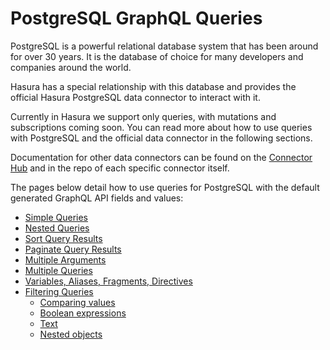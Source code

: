 # PostgreSQL GraphQL Queries

PostgreSQL is a powerful relational database system that has been around for over 30 years. It is the database of choice
for many developers and companies around the world.

Hasura has a special relationship with this database and provides the official Hasura PostgreSQL data connector to
interact with it.

Currently in Hasura we support only queries, with mutations and subscriptions coming soon. You can read more about how
to use queries with PostgreSQL and the official data connector in the following sections.

Documentation for other data connectors can be found on the [Connector Hub](https://hasura.io/connector) and in the
repo of each specific connector itself.

The pages below detail how to use queries for PostgreSQL with the default generated GraphQL API fields and values:

- [Simple Queries](./simple-queries.md)
- [Nested Queries](./nested-queries.md)
- [Sort Query Results](./sorting.md)
- [Paginate Query Results](./pagination.md)
- [Multiple Arguments](./multiple-arguments.md)
- [Multiple Queries](./multiple-queries.md)
- [Variables, Aliases, Fragments, Directives](./variables-aliases-fragments-directives.md)
- [Filtering Queries](./filters/index.md)
  - [Comparing values](./filters/comparison-operators.md)
  - [Boolean expressions](./filters/boolean-operators.md)
  - [Text](./filters/text-search-operators.md)
  - [Nested objects](./filters/nested-objects.md)
